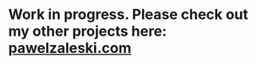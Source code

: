 # Work in progress. Please check out my other projects here: <a href="pawelzaleski.com">pawelzaleski.com</a>
